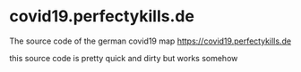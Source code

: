 # covid19.perfectykills.de
The source code of the german covid19 map https://covid19.perfectykills.de


this source code is pretty quick and dirty but works somehow
